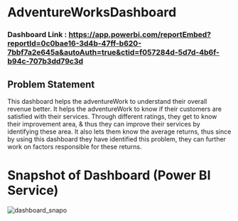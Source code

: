 
# AdventureWorksDashboard

### Dashboard Link : https://app.powerbi.com/reportEmbed?reportId=0c0bae16-3d4b-47ff-b620-7bbf7a2e645a&autoAuth=true&ctid=f057284d-5d7d-4b6f-b94c-707b3dd79c3d


## Problem Statement

This dashboard helps the adventureWork to understand their overall revenue better. It helps the adventureWork to know if their customers are satisfied with their services. Through different ratings, they get to know their improvement area, & thus they can improve their services by identifying these area. It also lets them know the average returns, thus since by using this dashboard they have identified this problem, they can further work on factors responsible for these returns.

# Snapshot of Dashboard (Power BI Service)

![dashboard_snapo](https://github.com/1452parthraut/AdventureWorksPowerBiDashboard/assets/118329110/5cc042bf-dfab-40f0-906d-e5dc13b85d50
)

 
 

